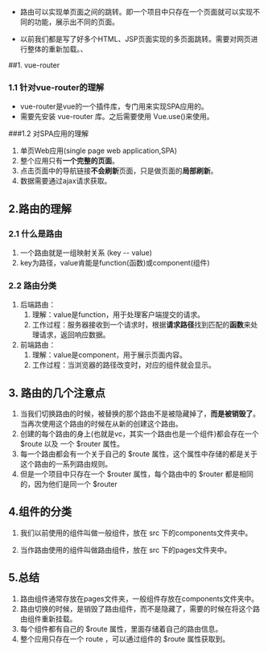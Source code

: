 - 路由可以实现单页面之间的跳转。即一个项目中只存在一个页面就可以实现不同的功能，展示出不同的页面。

- 以前我们都是写了好多个HTML、JSP页面实现的多页面跳转。需要对网页进行整体的重新加载。、

##1. vue-router

### 1.1 针对vue-router的理解

- vue-router是vue的一个插件库，专门用来实现SPA应用的。
- 需要先安装 vue-router 库。之后需要使用 Vue.use()来使用。

###1.2 对SPA应用的理解

1. 单页Web应用(single page web application,SPA)
2. 整个应用只有**一个完整的页面**。
3. 点击页面中的导航链接**不会刷新**页面，只是做页面的**局部刷新**。
4. 数据需要通过ajax请求获取。

## 2.路由的理解
### 2.1  什么是路由
1. 一个路由就是一组映射关系 (key -- value)
2. key为路径，value肯能是function(函数)或component(组件)

### 2.2 路由分类
1. 后端路由：
   1. 理解：value是function，用于处理客户端提交的请求。
   2. 工作过程：服务器接收到一个请求时，根据**请求路径**找到匹配的**函数**来处理请求，返回响应数据。
2. 前端路由：
    1. 理解：value是component，用于展示页面内容。
    2. 工作过程：当浏览器的路径改变时，对应的组件就会显示。

   
## 3. 路由的几个注意点
1. 当我们切换路由的时候，被替换的那个路由不是被隐藏掉了，**而是被销毁了**。当再次使用这个路由的时候在从新的创建这个路由。
2. 创建的每个路由的身上(也就是vc，其实一个路由也是一个组件)都会存在一个 $route 以及 一个 $router 属性。
3. 每一个路由都会有一个关于自己的 $route 属性，这个属性中存储的都是关于这个路由的一系列路由规则。
4. 但是一个项目中只存在一个 $router 属性，每个路由中的 $router 都是相同的，因为他们是同一个 $router

## 4.组件的分类
1. 我们以前使用的组件叫做一般组件，放在 src 下的components文件夹中。

2. 当作路由使用的组件叫做路由组件，放在 src 下的pages文件夹中。


## 5.总结
1. 路由组件通常存放在pages文件夹，一般组件存放在components文件夹中。
2. 路由切换的时候，是销毁了路由组件，而不是隐藏了，需要的时候在将这个路由组件重新挂载。
3. 每个组件都有自己的 $route 属性，里面存储着自己的路由信息。
4. 整个应用只存在一个 route ，可以通过组件的 $route 属性获取到。




 
   
